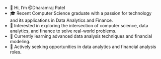- 👋 Hi, I’m @Dharamraj Patel
- 🎓 Recent Computer Science graduate with a passion for technology and its applications in Data Analytics and Finance.
- 👀 Interested in exploring the intersection of computer science, data analytics, and finance to solve real-world problems.
- 🌱 Currently learning advanced data analysis techniques and financial modeling.
- 💼 Actively seeking opportunities in data analytics and financial analysis roles.
  
<!---
Dharamraj131/Dharamraj131 is a ✨ special ✨ repository because its `README.md` (this file) appears on your GitHub profile.
You can click the Preview link to take a look at your changes.
--->
